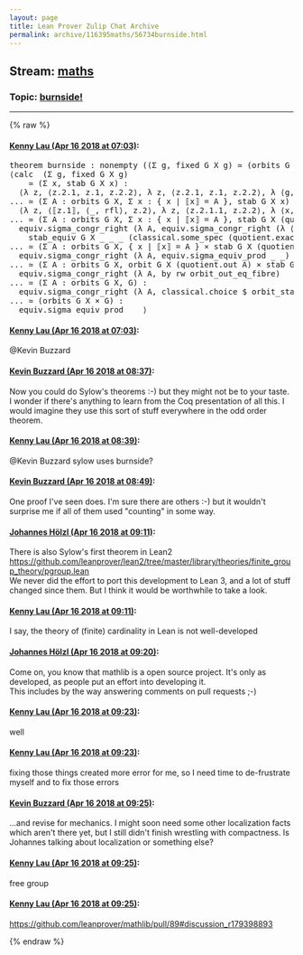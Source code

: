 ```yaml
---
layout: page
title: Lean Prover Zulip Chat Archive 
permalink: archive/116395maths/56734burnside.html
---
```


## Stream: [maths](index.html)
### Topic: [burnside!](56734burnside.html)

---


{% raw %}
#### [ Kenny Lau (Apr 16 2018 at 07:03)](https://leanprover.zulipchat.com/#narrow/stream/116395-maths/topic/burnside%21/near/125134940):
<div class="codehilite"><pre><span></span>theorem burnside : nonempty ((Σ g, fixed G X g) ≃ (orbits G X × G)) :=
⟨calc  (Σ g, fixed G X g)
    ≃ (Σ x, stab G X x) :
  ⟨λ z, ⟨z.2.1, z.1, z.2.2⟩, λ z, ⟨z.2.1, z.1, z.2.2⟩, λ ⟨g, x, h⟩, rfl, λ ⟨x, g, h⟩, rfl⟩
... ≃ (Σ A : orbits G X, Σ x : { x | ⟦x⟧ = A }, stab G X x) :
  ⟨λ z, ⟨⟦z.1⟧, ⟨_, rfl⟩, z.2⟩, λ z, ⟨z.2.1.1, z.2.2⟩, λ ⟨x, z⟩, rfl, λ ⟨A, ⟨x, (hx : ⟦x⟧ = A)⟩, z⟩, sigma.eq hx $ by subst hx⟩
... ≃ (Σ A : orbits G X, Σ x : { x | ⟦x⟧ = A }, stab G X (quotient.out A)) :
  equiv.sigma_congr_right (λ A, equiv.sigma_congr_right (λ ⟨x, (hx : ⟦x⟧ = A)⟩,
    stab_equiv G X _ _ _ (classical.some_spec (quotient.exact (hx.trans (quotient.out_eq A).symm)))))
... ≃ (Σ A : orbits G X, { x | ⟦x⟧ = A } × stab G X (quotient.out A)) :
  equiv.sigma_congr_right (λ A, equiv.sigma_equiv_prod _ _)
... ≃ (Σ A : orbits G X, orbit G X (quotient.out A) × stab G X (quotient.out A)) :
  equiv.sigma_congr_right (λ A, by rw orbit_out_eq_fibre)
... ≃ (Σ A : orbits G X, G) :
  equiv.sigma_congr_right (λ A, classical.choice $ orbit_stab G X _)
... ≃ (orbits G X × G) :
  equiv.sigma_equiv_prod _ _⟩
</pre></div>

#### [ Kenny Lau (Apr 16 2018 at 07:03)](https://leanprover.zulipchat.com/#narrow/stream/116395-maths/topic/burnside%21/near/125134941):
<p><span class="user-mention" data-user-id="110038">@Kevin Buzzard</span></p>

#### [ Kevin Buzzard (Apr 16 2018 at 08:37)](https://leanprover.zulipchat.com/#narrow/stream/116395-maths/topic/burnside%21/near/125137378):
<p>Now you could do Sylow's theorems :-) but they might not be to your taste. I wonder if there's anything to learn from the Coq presentation of all this. I would imagine they use this sort of stuff everywhere in the odd order theorem.</p>

#### [ Kenny Lau (Apr 16 2018 at 08:39)](https://leanprover.zulipchat.com/#narrow/stream/116395-maths/topic/burnside%21/near/125137426):
<p><span class="user-mention" data-user-id="110038">@Kevin Buzzard</span> sylow uses burnside?</p>

#### [ Kevin Buzzard (Apr 16 2018 at 08:49)](https://leanprover.zulipchat.com/#narrow/stream/116395-maths/topic/burnside%21/near/125137704):
<p>One proof I've seen does. I'm sure there are others :-) but it wouldn't surprise me if all of them used "counting" in some way.</p>

#### [ Johannes Hölzl (Apr 16 2018 at 09:11)](https://leanprover.zulipchat.com/#narrow/stream/116395-maths/topic/burnside%21/near/125138288):
<p>There is also Sylow's first theorem in Lean2 <a href="https://github.com/leanprover/lean2/tree/master/library/theories/finite_group_theory/pgroup.lean" target="_blank" title="https://github.com/leanprover/lean2/tree/master/library/theories/finite_group_theory/pgroup.lean">https://github.com/leanprover/lean2/tree/master/library/theories/finite_group_theory/pgroup.lean</a><br>
We never did the effort to port this development to Lean 3, and a lot of stuff changed since them. But I think it would be worthwhile to take a look.</p>

#### [ Kenny Lau (Apr 16 2018 at 09:11)](https://leanprover.zulipchat.com/#narrow/stream/116395-maths/topic/burnside%21/near/125138291):
<p>I say, the theory of (finite) cardinality in Lean is not well-developed</p>

#### [ Johannes Hölzl (Apr 16 2018 at 09:20)](https://leanprover.zulipchat.com/#narrow/stream/116395-maths/topic/burnside%21/near/125138541):
<p>Come on, you know that mathlib is a open source project. It's only as developed, as people put an effort into developing it.<br>
This includes by the way answering comments on pull requests ;-)</p>

#### [ Kenny Lau (Apr 16 2018 at 09:23)](https://leanprover.zulipchat.com/#narrow/stream/116395-maths/topic/burnside%21/near/125138590):
<p>well</p>

#### [ Kenny Lau (Apr 16 2018 at 09:23)](https://leanprover.zulipchat.com/#narrow/stream/116395-maths/topic/burnside%21/near/125138596):
<p>fixing those things created more error for me, so I need time to de-frustrate myself and to fix those errors</p>

#### [ Kevin Buzzard (Apr 16 2018 at 09:25)](https://leanprover.zulipchat.com/#narrow/stream/116395-maths/topic/burnside%21/near/125138654):
<p>...and revise for mechanics. I might soon need some other localization facts which aren't there yet, but I still didn't finish wrestling with compactness. Is Johannes talking about localization or something else?</p>

#### [ Kenny Lau (Apr 16 2018 at 09:25)](https://leanprover.zulipchat.com/#narrow/stream/116395-maths/topic/burnside%21/near/125138658):
<p>free group</p>

#### [ Kenny Lau (Apr 16 2018 at 09:25)](https://leanprover.zulipchat.com/#narrow/stream/116395-maths/topic/burnside%21/near/125138659):
<p><a href="https://github.com/leanprover/mathlib/pull/89#discussion_r179398893" target="_blank" title="https://github.com/leanprover/mathlib/pull/89#discussion_r179398893">https://github.com/leanprover/mathlib/pull/89#discussion_r179398893</a></p>


{% endraw %}
